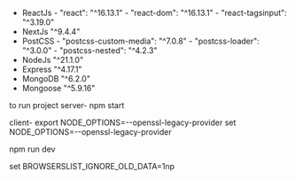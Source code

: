 - ReactJs - "react": "^16.13.1"   -   "react-dom": "^16.13.1"   -   "react-tagsinput": "^3.19.0"
- NextJs "^9.4.4"
- PostCSS - "postcss-custom-media": "^7.0.8"   -   "postcss-loader": "^3.0.0"   -   "postcss-nested": "^4.2.3"
- NodeJs "^21.1.0"
- Express "^4.17.1"
- MongoDB "^6.2.0"
- Mongoose "^5.9.16" 


























to run project
server- 
npm start

client- 
export NODE_OPTIONS=--openssl-legacy-provider
set NODE_OPTIONS=--openssl-legacy-provider

npm run dev




set BROWSERSLIST_IGNORE_OLD_DATA=1np